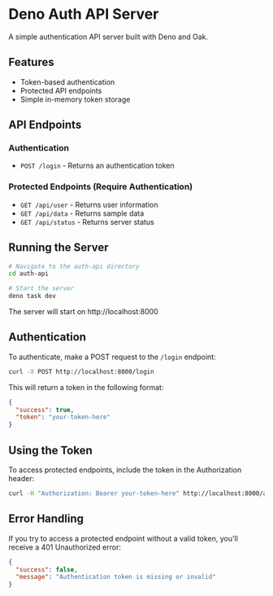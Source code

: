 # Deno Auth API Server

A simple authentication API server built with Deno and Oak.

## Features

- Token-based authentication
- Protected API endpoints
- Simple in-memory token storage

## API Endpoints

### Authentication

- `POST /login` - Returns an authentication token

### Protected Endpoints (Require Authentication)

- `GET /api/user` - Returns user information
- `GET /api/data` - Returns sample data
- `GET /api/status` - Returns server status

## Running the Server

```bash
# Navigate to the auth-api directory
cd auth-api

# Start the server
deno task dev
```

The server will start on http://localhost:8000

## Authentication

To authenticate, make a POST request to the `/login` endpoint:

```bash
curl -X POST http://localhost:8000/login
```

This will return a token in the following format:

```json
{
  "success": true,
  "token": "your-token-here"
}
```

## Using the Token

To access protected endpoints, include the token in the Authorization header:

```bash
curl -H "Authorization: Bearer your-token-here" http://localhost:8000/api/user
```

## Error Handling

If you try to access a protected endpoint without a valid token, you'll receive
a 401 Unauthorized error:

```json
{
  "success": false,
  "message": "Authentication token is missing or invalid"
}
```

